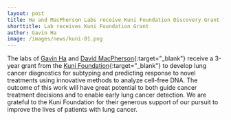 ```yaml
---
layout: post
title: Ha and MacPherson Labs receive Kuni Foundation Discovery Grant for Cancer Research  
shorttitle: Lab receives Kuni Foundation Grant 
author: Gavin Ha
image: /images/news/kuni-01.png
---
```


The labs of [Gavin Ha](/) and [David MacPherson](https://research.fredhutch.org/macpherson/en.html){:target="_blank"} receive a 3-year grant from the [Kuni Foundation](https://www.kunifoundation.org/){:target="_blank"} to develop lung cancer diagnostics for subtyping and predicting response to novel treatments using innovative methods to analyze cell-free DNA. The outcome of this work will have great potential to both guide cancer treatment decisions and to enable early lung cancer detection. We are grateful to the Kuni Foundation for their generous support of our pursuit to improve the lives of patients with lung cancer.
